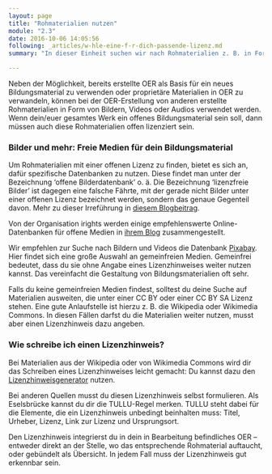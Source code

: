 ```yaml
---
layout: page
title: "Rohmaterialien nutzen"
module: "2.3"
date: 2016-10-06 14:05:56
following: _articles/w-hle-eine-f-r-dich-passende-lizenz.md
summary: "In dieser Einheit suchen wir nach Rohmaterialien z. B. in Form von Bildern und zeigen, wie sie genutzt werden können."

---
```


Neben der Möglichkeit, bereits erstellte OER als Basis für ein neues Bildungsmaterial zu verwenden oder proprietäre Materialien in OER zu verwandeln, können bei der OER-Erstellung von anderen erstellte Rohmaterialien in Form von Bildern, Videos oder Audios verwendet werden. Wenn dein/euer gesamtes Werk ein offenes Bildungsmaterial sein soll, dann müssen auch diese Rohmaterialien offen lizenziert sein.

### Bilder und mehr: Freie Medien für dein Bildungsmaterial

Um Rohmaterialien mit einer offenen Lizenz zu finden, bietet es sich an, dafür spezifische Datenbanken zu nutzen. Diese findet man unter der Bezeichnung ‘offene Bilderdatenbank’ o. ä. Die Bezeichnung ‘lizenzfreie Bilder’ ist dagegen eine falsche Fährte, mit der gerade nicht Bilder unter einer offenen Lizenz bezeichnet werden, sondern das genaue Gegenteil davon. Mehr zu dieser Irreführung in [diesem Blogbeitrag](https://www.joeran.de/die-luege-von-lizenzfreien-bildern/).

Von der Organisation irights werden einige empfehlenswerte Online-Datenbanken für offene Medien in [ihrem Blog](https://irights.info/artikel/nicht-nur-kostenlos-sondern-frei-zehn-anlaufstellen-fuer-bilder-im-netz/22457) zusammengestellt. 

Wir empfehlen zur Suche nach Bildern und Videos die Datenbank [Pixabay](https://pixabay.com). Hier findet sich eine große Auswahl an gemeinfreien Medien. Gemeinfrei bedeutet, dass du sie ohne Angabe eines Lizenzhinweises weiter nutzen kannst. Das vereinfacht die Gestaltung von Bildungsmaterialien oft sehr.

Falls du keine gemeinfreien Medien findest, solltest du deine Suche auf Materialien ausweiten, die unter einer CC BY oder einer CC BY SA Lizenz stehen. Eine gute Anlaufstelle ist hierzu z. B. die Wikipedia oder Wikimedia Commons. In diesen Fällen darfst du die Materialien weiter nutzen, musst aber einen Lizenzhinweis dazu angeben.

### Wie schreibe ich einen Lizenzhinweis?

Bei Materialien aus der Wikipedia oder von Wikimedia Commons wird dir das Schreiben eines Lizenzhinweises leicht gemacht: Du kannst dazu den [Lizenzhinweisgenerator](https://lizenzhinweisgenerator.de) nutzen.

Bei anderen Quellen musst du diesen Lizenzhinweis selbst formulieren. Als Eselsbrücke kannst du dir die TULLU-Regel merken. TULLU steht dabei für die Elemente, die ein Lizenzhinweis unbedingt beinhalten muss: Titel, Urheber, Lizenz, Link zur Lizenz und Ursprungsort.

Den Lizenzhinweis integrierst du in dein in Bearbeitung befindliches OER – entweder direkt an der Stelle, wo das entsprechende Rohmaterial auftaucht, oder gebündelt als Übersicht. In jedem Fall muss der Lizenzhinweis gut erkennbar sein.
